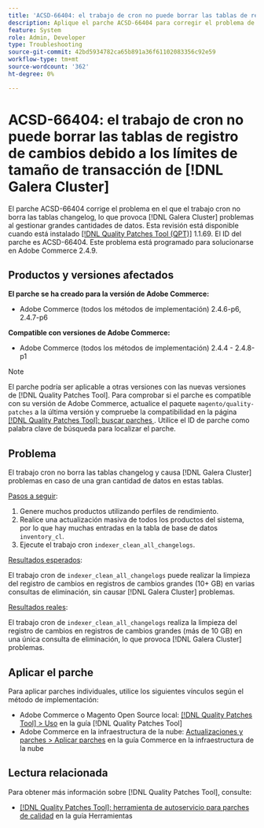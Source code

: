```yaml
---
title: 'ACSD-66404: el trabajo de cron no puede borrar las tablas de registro de cambios debido a los límites de tamaño de las transacciones  [!DNL Galera Cluster] '
description: Aplique el parche ACSD-66404 para corregir el problema de Adobe Commerce en el que con el trabajo cron no se borran las tablas changelog y se producen  [!DNL Galera Cluster] problemas en caso de una gran cantidad de datos en estas tablas.
feature: System
role: Admin, Developer
type: Troubleshooting
source-git-commit: 42bd5934782ca65b891a36f61102083356c92e59
workflow-type: tm+mt
source-wordcount: '362'
ht-degree: 0%

---
```



# ACSD-66404: el trabajo de cron no puede borrar las tablas de registro de cambios debido a los límites de tamaño de transacción de [!DNL Galera Cluster]

El parche ACSD-66404 corrige el problema en el que el trabajo cron no borra las tablas changelog, lo que provoca [!DNL Galera Cluster] problemas al gestionar grandes cantidades de datos. Esta revisión está disponible cuando está instalado [[!DNL Quality Patches Tool (QPT)]](/help/tools/quality-patches-tool/quality-patches-tool-to-self-serve-quality-patches.md) 1.1.69. El ID del parche es ACSD-66404. Este problema está programado para solucionarse en Adobe Commerce 2.4.9.

## Productos y versiones afectados

**El parche se ha creado para la versión de Adobe Commerce:**

* Adobe Commerce (todos los métodos de implementación) 2.4.6-p6, 2.4.7-p6

**Compatible con versiones de Adobe Commerce:**

* Adobe Commerce (todos los métodos de implementación) 2.4.4 - 2.4.8-p1

>[!NOTE]
>
>El parche podría ser aplicable a otras versiones con las nuevas versiones de [!DNL Quality Patches Tool]. Para comprobar si el parche es compatible con su versión de Adobe Commerce, actualice el paquete `magento/quality-patches` a la última versión y compruebe la compatibilidad en la página [[!DNL Quality Patches Tool]: buscar parches &#x200B;](https://experienceleague.adobe.com/tools/commerce-quality-patches/index.html?lang=es). Utilice el ID de parche como palabra clave de búsqueda para localizar el parche.

## Problema

El trabajo cron no borra las tablas changelog y causa [!DNL Galera Cluster] problemas en caso de una gran cantidad de datos en estas tablas.

<u>Pasos a seguir</u>:

1. Genere muchos productos utilizando perfiles de rendimiento.
1. Realice una actualización masiva de todos los productos del sistema, por lo que hay muchas entradas en la tabla de base de datos `inventory_cl`.
1. Ejecute el trabajo cron `indexer_clean_all_changelogs`.

<u>Resultados esperados</u>:

El trabajo cron de `indexer_clean_all_changelogs` puede realizar la limpieza del registro de cambios en registros de cambios grandes (10+ GB) en varias consultas de eliminación, sin causar [!DNL Galera Cluster] problemas.

<u>Resultados reales</u>:

El trabajo cron de `indexer_clean_all_changelogs` realiza la limpieza del registro de cambios en registros de cambios grandes (más de 10 GB) en una única consulta de eliminación, lo que provoca [!DNL Galera Cluster] problemas.

## Aplicar el parche

Para aplicar parches individuales, utilice los siguientes vínculos según el método de implementación:

* Adobe Commerce o Magento Open Source local: [[!DNL Quality Patches Tool] > Uso](/help/tools/quality-patches-tool/usage.md) en la guía [!DNL Quality Patches Tool]
* Adobe Commerce en la infraestructura de la nube: [Actualizaciones y parches > Aplicar parches](https://experienceleague.adobe.com/docs/commerce-cloud-service/user-guide/develop/upgrade/apply-patches.html?lang=es) en la guía Commerce en la infraestructura de la nube

## Lectura relacionada

Para obtener más información sobre [!DNL Quality Patches Tool], consulte:

* [[!DNL Quality Patches Tool]: herramienta de autoservicio para parches de calidad](/help/tools/quality-patches-tool/quality-patches-tool-to-self-serve-quality-patches.md) en la guía Herramientas
